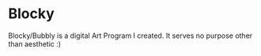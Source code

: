 # Blocky
Blocky/Bubbly is a digital Art Program I created. It serves no purpose other than aesthetic :)

